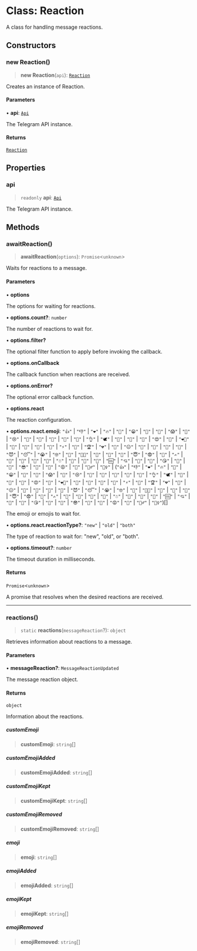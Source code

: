 # Class: Reaction

A class for handling message reactions.

## Constructors

### new Reaction()

> **new Reaction**(`api`): [`Reaction`](./src/classes/Reaction.md)

Creates an instance of Reaction.

#### Parameters

• **api**: [`Api`](./src/classes/Api.md)

The Telegram API instance.

#### Returns

[`Reaction`](./src/classes/Reaction.md)

## Properties

### api

> `readonly` **api**: [`Api`](./src/classes/Api.md)

The Telegram API instance.

## Methods

### awaitReaction()

> **awaitReaction**(`options`): `Promise`\<`unknown`\>

Waits for reactions to a message.

#### Parameters

• **options**

The options for waiting for reactions.

• **options.count?**: `number`

The number of reactions to wait for.

• **options.filter?**

The optional filter function to apply before invoking the callback.

• **options.onCallback**

The callback function when reactions are received.

• **options.onError?**

The optional error callback function.

• **options.react**

The reaction configuration.

• **options.react.emoji**: `"👍"` \| `"👎"` \| `"❤"` \| `"🔥"` \| `"👏"` \| `"😁"` \| `"🤔"` \| `"🤯"` \| `"😱"` \| `"🤬"` \| `"😢"` \| `"🎉"` \| `"🤩"` \| `"🤮"` \| `"💩"` \| `"🙏"` \| `"👌"` \| `"🕊"` \| `"🤡"` \| `"🥱"` \| `"🥴"` \| `"😍"` \| `"🐳"` \| `"❤‍🔥"` \| `"🌚"` \| `"🌭"` \| `"💯"` \| `"🤣"` \| `"⚡"` \| `"🍌"` \| `"🏆"` \| `"💔"` \| `"🤨"` \| `"😐"` \| `"🍓"` \| `"🍾"` \| `"💋"` \| `"🖕"` \| `"😈"` \| `"😴"` \| `"😭"` \| `"🤓"` \| `"👻"` \| `"👨‍💻"` \| `"👀"` \| `"🎃"` \| `"🙈"` \| `"😇"` \| `"😨"` \| `"🤝"` \| `"✍"` \| `"🤗"` \| `"🫡"` \| `"🎅"` \| `"🎄"` \| `"☃"` \| `"💅"` \| `"🤪"` \| `"🗿"` \| `"🆒"` \| `"💘"` \| `"🙉"` \| `"🦄"` \| `"😘"` \| `"💊"` \| `"🙊"` \| `"😎"` \| `"👾"` \| `"🤷"` \| `"😡"` \| `"🥰"` \| `"🤷‍♂"` \| `"🤷‍♀"` \| (`"👍"` \| `"👎"` \| `"❤"` \| `"🔥"` \| `"👏"` \| `"😁"` \| `"🤔"` \| `"🤯"` \| `"😱"` \| `"🤬"` \| `"😢"` \| `"🎉"` \| `"🤩"` \| `"🤮"` \| `"💩"` \| `"🙏"` \| `"👌"` \| `"🕊"` \| `"🤡"` \| `"🥱"` \| `"🥴"` \| `"😍"` \| `"🐳"` \| `"❤‍🔥"` \| `"🌚"` \| `"🌭"` \| `"💯"` \| `"🤣"` \| `"⚡"` \| `"🍌"` \| `"🏆"` \| `"💔"` \| `"🤨"` \| `"😐"` \| `"🍓"` \| `"🍾"` \| `"💋"` \| `"🖕"` \| `"😈"` \| `"😴"` \| `"😭"` \| `"🤓"` \| `"👻"` \| `"👨‍💻"` \| `"👀"` \| `"🎃"` \| `"🙈"` \| `"😇"` \| `"😨"` \| `"🤝"` \| `"✍"` \| `"🤗"` \| `"🫡"` \| `"🎅"` \| `"🎄"` \| `"☃"` \| `"💅"` \| `"🤪"` \| `"🗿"` \| `"🆒"` \| `"💘"` \| `"🙉"` \| `"🦄"` \| `"😘"` \| `"💊"` \| `"🙊"` \| `"😎"` \| `"👾"` \| `"🤷"` \| `"😡"` \| `"🥰"` \| `"🤷‍♂"` \| `"🤷‍♀"`)[]

The emoji or emojis to wait for.

• **options.react.reactionType?**: `"new"` \| `"old"` \| `"both"`

The type of reaction to wait for: "new", "old", or "both".

• **options.timeout?**: `number`

The timeout duration in milliseconds.

#### Returns

`Promise`\<`unknown`\>

A promise that resolves when the desired reactions are received.

***

### reactions()

> `static` **reactions**(`messageReaction`?): `object`

Retrieves information about reactions to a message.

#### Parameters

• **messageReaction?**: `MessageReactionUpdated`

The message reaction object.

#### Returns

`object`

Information about the reactions.

##### customEmoji

> **customEmoji**: `string`[]

##### customEmojiAdded

> **customEmojiAdded**: `string`[]

##### customEmojiKept

> **customEmojiKept**: `string`[]

##### customEmojiRemoved

> **customEmojiRemoved**: `string`[]

##### emoji

> **emoji**: `string`[]

##### emojiAdded

> **emojiAdded**: `string`[]

##### emojiKept

> **emojiKept**: `string`[]

##### emojiRemoved

> **emojiRemoved**: `string`[]
